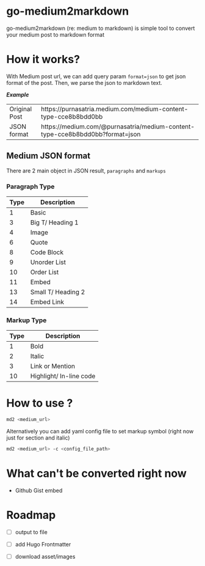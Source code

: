 # go-medium2markdown
go-medium2markdown (re: medium to markdown) is simple tool to convert your medium post to markdown format

# How it works?
With Medium post url, we can add query param `format=json` to get json format of the post. Then, we parse the json to markdown text.

***Example***
<table>
  <tr>
    <td>Original Post</td>
    <td>https://purnasatria.medium.com/medium-content-type-cce8b8bdd0bb</td>
  </tr>
  <tr>
    <td>JSON format</td>
    <td>https://medium.com/@purnasatria/medium-content-type-cce8b8bdd0bb?format=json</td>
  </tr>
</table>

## Medium JSON format
There are 2 main object in JSON result, `paragraphs` and `markups` 

### Paragraph Type
|Type|Description|
|---|---|
|1|Basic|
|3|Big T/ Heading 1|
|4|Image|
|6|Quote|
|8|Code Block|
|9|Unorder List|
|10|Order List|
|11|Embed|
|13|Small T/ Heading 2|
|14|Embed Link|

### Markup Type
|Type|Description|
|---|---|
|1|Bold|
|2|Italic|
|3|Link or Mention|
|10| Highlight/ In-line code|

# How to use ?
```bash
md2 <medium_url>
```
Alternatively you can add yaml config file to set markup symbol (right now just for section and italic)
```bash
md2 <medium_url> -c <config_file_path>
```
# What can't be converted right now
- Github Gist embed

# Roadmap
- [ ] output to file 
- [ ] add Hugo Frontmatter
- [ ] download asset/images

